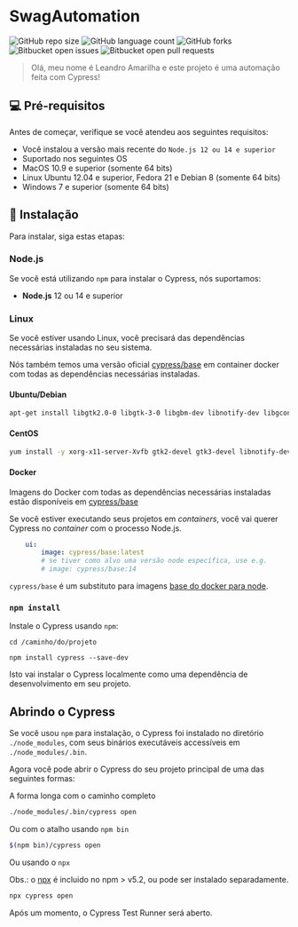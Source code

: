 # SwagAutomation

![GitHub repo size](https://img.shields.io/github/repo-size/Leoamarilha/README-template?style=for-the-badge)
![GitHub language count](https://img.shields.io/github/languages/count/Leoamarilha/README-template?style=for-the-badge)
![GitHub forks](https://img.shields.io/github/forks/Leoamarilha/README-template?style=for-the-badge)
![Bitbucket open issues](https://img.shields.io/bitbucket/issues/Leoamarilha/README-template?style=for-the-badge)
![Bitbucket open pull requests](https://img.shields.io/bitbucket/pr-raw/Leoamarilha/README-template?style=for-the-badge)

> Olá, meu nome é Leandro Amarilha e este projeto é uma automação feita com Cypress!

## 💻 Pré-requisitos

Antes de começar, verifique se você atendeu aos seguintes requisitos:

* Você instalou a versão mais recente do `Node.js 12 ou 14 e superior`
* Suportado nos seguintes OS
* MacOS 10.9 e superior (somente 64 bits)
* Linux Ubuntu 12.04 e superior, Fedora 21 e Debian 8 (somente 64 bits)
* Windows 7 e superior (somente 64 bits)

## 🚀 Instalação
Para instalar, siga estas etapas:

### Node.js

Se você está utilizando `npm` para instalar o Cypress, nós suportamos:

- **Node.js** 12 ou 14 e superior

### Linux

Se você estiver usando Linux, você precisará das dependências necessárias
instaladas no seu sistema.

Nós também temos uma versão oficial [cypress/base](https://hub.docker.com/r/cypress/base/) em container docker com todas
as dependências necessárias instaladas.

#### Ubuntu/Debian

```bash
apt-get install libgtk2.0-0 libgtk-3-0 libgbm-dev libnotify-dev libgconf-2-4 libnss3 libxss1 libasound2 libxtst6 xauth xvfb
```

#### CentOS

```bash
yum install -y xorg-x11-server-Xvfb gtk2-devel gtk3-devel libnotify-devel GConf2 nss libXScrnSaver alsa-lib
```

#### Docker 

Imagens do Docker com todas as dependências necessárias instaladas estão disponíveis em [cypress/base](https://github.com/cypress-io/cypress-docker-images)

Se você estiver executando seus projetos em *containers*, você vai querer Cypress no *container* com o processo Node.js.

```yaml
    ui:
        image: cypress/base:latest
        # se tiver como alvo uma versão node específica, use e.g.
        # image: cypress/base:14
```

`cypress/base` é um substituto para imagens [base do docker para node](https://hub.docker.com/_/node/).

### `npm install`

Instale o Cypress usando `npm`:

```shell
cd /caminho/do/projeto
```

```shell
npm install cypress --save-dev
```

Isto vai instalar o Cypress localmente como uma dependência de desenvolvimento em seu projeto.

## Abrindo o Cypress

Se você usou `npm` para instalação, o Cypress foi instalado
no diretório `./node_modules`, com seus binários executáveis accessíveis
em `./node_modules/.bin`.

Agora você pode abrir o Cypress do seu projeto principal de uma
das seguintes formas:

A forma longa com o caminho completo

```bash
./node_modules/.bin/cypress open
```

Ou com o atalho usando `npm bin`

```bash
$(npm bin)/cypress open
```

Ou usando o `npx`

Obs.: o [npx](https://www.npmjs.com/package/npx) é incluido no npm > v5.2,
ou pode ser instalado separadamente.

```bash
npx cypress open
```

Após um momento, o Cypress Test Runner será aberto.
